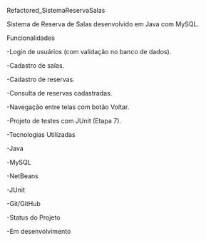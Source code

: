 Refactored_SistemaReservaSalas

 Sistema de Reserva de Salas desenvolvido em Java com MySQL.

Funcionalidades

-Login de usuários (com validação no banco de dados).

-Cadastro de salas.

-Cadastro de reservas.

-Consulta de reservas cadastradas.

-Navegação entre telas com botão Voltar.

-Projeto de testes com JUnit (Etapa 7).

-Tecnologias Utilizadas

-Java

-MySQL

-NetBeans

-JUnit

-Git/GitHub

-Status do Projeto

 -Em desenvolvimento
